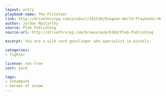 ```yaml
---
layout: entry
playbook-name: The Pistoleer
link: http://drivethrurpg.com/product/161538/Dungeon-World-Playbooks-Heroes-of-Steam-Bundle
author: Jordan MacCarthy
source: Pleb Publishing
source-url: http://drivethrurpg.com/browse/pub/6168/Pleb-Publishing

excerpt: You are a wild card gunslinger who specialist in pistols.

categories:
- fighter

license: non-free
cost: paid

tags:
- steampunk
- heroes of steam
---
```

